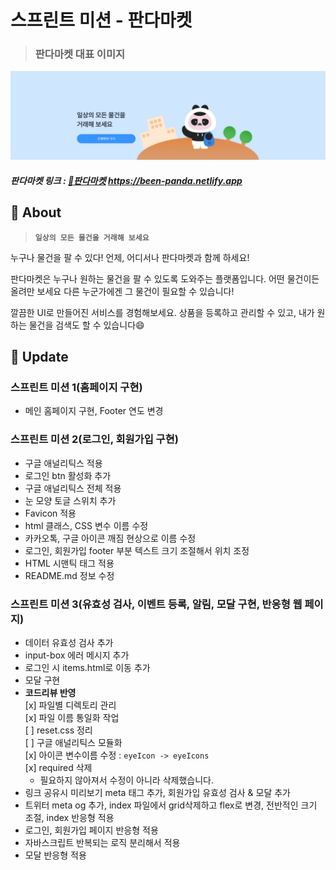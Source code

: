# 스프린트 미션 - 판다마켓

> ### 판다마켓 대표 이미지

![판다마켓 대표 이미지](/image/img_preview.png)

##### 판다마켓 링크 : [🐼판다마켓](https://been-panda.netlify.app) https://been-panda.netlify.app

## 🐼 About

> **`일상의 모든 물건을 거래해 보세요`**

누구나 물건을 팔 수 있다! 언제, 어디서나 판다마켓과 함께 하세요!

판다마켓은 누구나 원하는 물건을 팔 수 있도록 도와주는 플랫폼입니다. 어떤 물건이든 올려만 보세요 다른 누군가에겐 그 물건이 필요할 수 있습니다!

깔끔한 UI로 만들어진 서비스를 경험해보세요. 상품을 등록하고 관리할 수 있고, 내가 원하는 물건을 검색도 할 수 있습니다😄

##  🔄️ Update

### 스프린트 미션 1(홈페이지 구현)
  - 메인 홈페이지 구현, Footer 연도 변경

### 스프린트 미션 2(로그인, 회원가입 구현)
  - 구글 애널리틱스 적용
  - 로그인 btn 활성화 추가
  - 구글 애널리틱스 전체 적용
  - 눈 모양 토글 스위치 추가
  - Favicon 적용
  - html 클래스, CSS 변수 이름 수정
  - 카카오톡, 구글 아이콘 깨짐 현상으로 이름 수정
  - 로그인, 회원가입 footer 부분 텍스트 크기 조절해서 위치 조정
  - HTML 시맨틱 태그 적용
  - README.md 정보 수정

### 스프린트 미션 3(유효성 검사, 이벤트 등록, 알림, 모달 구현, 반응형 웹 페이지)
  - 데이터 유효성 검사 추가
  - input-box 에러 메시지 추가
  - 로그인 시 items.html로 이동 추가
  - 모달 구현
  - **코드리뷰 반영**  
    [x] 파일별 디렉토리 관리  
    [x] 파일 이름 통일화 작업  
    [ ] reset.css 정리  
    [ ] 구글 애널리틱스 모듈화  
    [x] 아이콘 변수이름 수정 : `eyeIcon -> eyeIcons`  
    [x] required 삭제  
      - 필요하지 않아져서 수정이 아니라 삭제했습니다.
  - 링크 공유시 미리보기 meta 태그 추가, 회원가입 유효성 검사 & 모달 추가
  - 트위터 meta og 추가, index 파일에서 grid삭제하고 flex로 변경, 전반적인 크기 조절, index 반응형 적용
  - 로그인, 회원가입 페이지 반응형 적용
  - 자바스크립트 반복되는 로직 분리해서 적용
  - 모달 반응형 적용